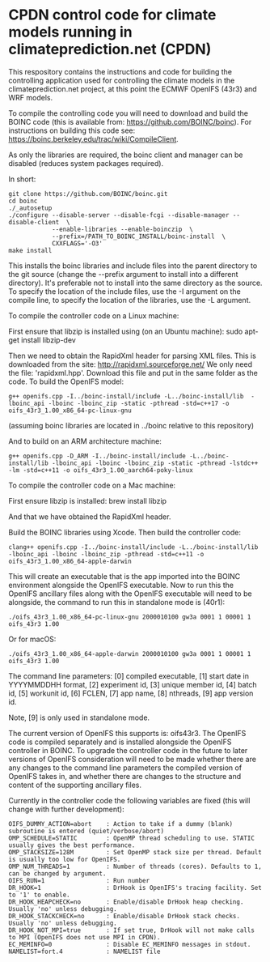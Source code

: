 # CPDN control code for climate models running in climateprediction.net (CPDN)

This respository contains the instructions and code for building the controlling application used for controlling the climate models in the climateprediction.net project, at this point the ECMWF OpenIFS (43r3) and WRF models.

To compile the controlling code you will need to download and build the BOINC code (this is available from: https://github.com/BOINC/boinc). For instructions on building this code see: https://boinc.berkeley.edu/trac/wiki/CompileClient.

As only the libraries are required, the boinc client and manager can be disabled (reduces system packages required).

In short:

    git clone https://github.com/BOINC/boinc.git
    cd boinc
    ./_autosetup
    ./configure --disable-server --disable-fcgi --disable-manager --disable-client  \
                --enable-libraries --enable-boinczip  \
                --prefix=/PATH_TO_BOINC_INSTALL/boinc-install  \
                CXXFLAGS='-O3'
    make install

This installs the boinc libraries and include files into the parent directory to the git source (change the --prefix argument to install into a different directory). It's preferable not to install into the same directory as the source. To specify the location of the include files, use the -I argument on the compile line, to specify the location of the libraries, use the -L argument.


To compile the controller code on a Linux machine:

First ensure that libzip is installed using (on an Ubuntu machine): sudo apt-get install libzip-dev

Then we need to obtain the RapidXml header for parsing XML files. This is downloaded from the site: http://rapidxml.sourceforge.net/
We only need the file: 'rapidxml.hpp'. Download this file and put in the same folder as the code. To build the OpenIFS model:

    g++ openifs.cpp -I../boinc-install/include -L../boinc-install/lib  -lboinc_api -lboinc -lboinc_zip -static -pthread -std=c++17 -o oifs_43r3_1.00_x86_64-pc-linux-gnu

(assuming boinc libraries are located in ../boinc relative to this repository)

And to build on an ARM architecture machine:

    g++ openifs.cpp -D_ARM -I../boinc-install/include -L../boinc-install/lib -lboinc_api -lboinc -lboinc_zip -static -pthread -lstdc++ -lm -std=c++11 -o oifs_43r3_1.00_aarch64-poky-linux

To compile the controller code on a Mac machine:

First ensure libzip is installed: brew install libzip

And that we have obtained the RapidXml header.

Build the BOINC libraries using Xcode. Then build the controller code:

    clang++ openifs.cpp -I../boinc-install/include -L../boinc-install/lib  -lboinc_api -lboinc -lboinc_zip -pthread -std=c++11 -o oifs_43r3_1.00_x86_64-apple-darwin

This will create an executable that is the app imported into the BOINC environment alongside the OpenIFS executable. Now to run this the OpenIFS ancillary files along with the OpenIFS executable will need to be alongside, the command to run this in standalone mode is (40r1):

    ./oifs_43r3_1.00_x86_64-pc-linux-gnu 2000010100 gw3a 0001 1 00001 1 oifs_43r3 1.00

Or for macOS:

    ./oifs_43r3_1.00_x86_64-apple-darwin 2000010100 gw3a 0001 1 00001 1 oifs_43r3 1.00

The command line parameters: [0] compiled executable, [1] start date in YYYYMMDDHH format, [2] experiment id, [3] unique member id, [4] batch id, [5] workunit id, [6] FCLEN, [7] app name, [8]  nthreads, [9] app version id.

Note, [9] is only used in standalone mode.

The current version of OpenIFS this supports is: oifs43r3. The OpenIFS code is compiled separately and is installed alongside the OpenIFS controller in BOINC. To upgrade the controller code in the future to later versions of OpenIFS consideration will need to be made whether there are any changes to the command line parameters the compiled version of OpenIFS takes in, and whether there are changes to the structure and content of the supporting ancillary files.

Currently in the controller code the following variables are fixed (this will change with further development):

    OIFS_DUMMY_ACTION=abort    : Action to take if a dummy (blank) subroutine is entered (quiet/verbose/abort)
    OMP_SCHEDULE=STATIC        : OpenMP thread scheduling to use. STATIC usually gives the best performance.
    OMP_STACKSIZE=128M         : Set OpenMP stack size per thread. Default is usually too low for OpenIFS.
    OMP_NUM_THREADS=1          : Number of threads (cores). Defaults to 1, can be changed by argument.
    OIFS_RUN=1                 : Run number
    DR_HOOK=1                  : DrHook is OpenIFS's tracing facility. Set to '1' to enable.
    DR_HOOK_HEAPCHECK=no       : Enable/disable DrHook heap checking. Usually 'no' unless debugging.
    DR_HOOK_STACKCHECK=no      : Enable/disable DrHook stack checks. Usually 'no' unless debugging.
    DR_HOOK_NOT_MPI=true       : If set true, DrHook will not make calls to MPI (OpenIFS does not use MPI in CPDN).
    EC_MEMINFO=0               : Disable EC_MEMINFO messages in stdout.
    NAMELIST=fort.4            : NAMELIST file
